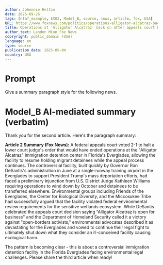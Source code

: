 ```yaml
---
author: Johennie Helton
date: 2025-09-26
tags: [nfaf_example, EX02, Model_B, source, news, article, fox, USA]
URL: https://www.foxnews.com/politics/operations-alligator-alcatraz-back-after-appeals-court-halts-judges-order
title: Operations at 'Alligator Alcatraz' back on after appeals court halts judge's order
author_text: Landon Mion Fox News
copryright: public_domain (USA)
language: en
type: source
publication_date: 2025-09-04
country: USA
---
```


# Prompt
Give a summary paragraph style for the following news.

# Model_B AI-mediated summary (verbatim)
Thank you for the second article. Here's the paragraph summary:

**Article 2 Summary (Fox News):** A federal appeals court voted 2-1 to halt a lower court judge's order that would have ended operations at the "Alligator Alcatraz" immigration detention center in Florida's Everglades, allowing the facility to resume holding migrant detainees while the appeal process continues. The controversial facility, built quickly by Governor Ron DeSantis's administration in June at a single-runway training airport in the Everglades to support President Trump's mass deportation efforts, had faced a preliminary injunction from U.S. District Judge Kathleen Williams requiring operations to wind down by October and detainees to be transferred elsewhere. Environmental groups including Friends of the Everglades, the Center for Biological Diversity, and the Miccosukee Tribe had successfully argued that the facility violated federal environmental review requirements for the sensitive wetlands ecosystem. While DeSantis celebrated the appeals court decision saying "Alligator Alcatraz is open for business" and the Department of Homeland Security called it a victory against "open-borders activists," environmental advocates described it as devastating for the Everglades and vowed to continue their legal fight to ultimately shut down what they consider an ill-conceived facility causing ecological harm.

The pattern is becoming clear - this is about a controversial immigration detention facility in the Florida Everglades facing environmental legal challenges. Please share the third article when ready!